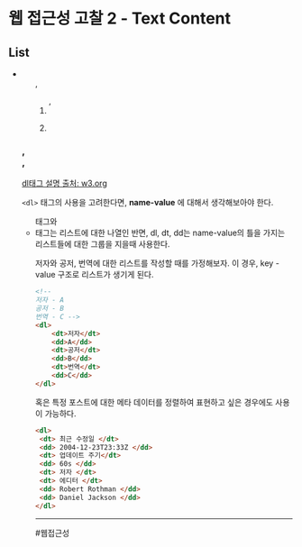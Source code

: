 #  웹 접근성 고찰 2 - Text Content


## List
- <ul>, <ol>, <li>  
- <dl> <dt> <dd>


### <dl>, <dt>, <dd>


[dl태그 설명 출처: w3.org](https://www.w3.org/TR/html50/grouping-content.html#the-dl-element)

`<dl>` 태그의 사용을 고려한다면,  **name-value** 에 대해서 생각해보아야 한다.

<ul>태그와 <li>태그는 리스트에 대한 나열인 반면,  dl, dt, dd는 name-value의 틀을 가지는 리스트들에 대한 그룹을 지을때 사용한다. 

저자와 공저, 번역에 대한 리스트를 작성할 때를 가정해보자.
이 경우, key - value 구조로 리스트가 생기게 된다.


```html
<!-- 
저자 - A
공저 - B
번역 - C -->
<dl>
	<dt>저자</dt>
	<dd>A</dd>
	<dt>공저</dt>
	<dd>B</dd>
	<dt>번역</dt>
	<dd>C</dd>
</dl>
```


혹은 특정 포스트에 대한 메타 데이터를 정렬하여 표현하고 싶은 경우에도 사용이 가능하다.

```html
<dl>
 <dt> 최근 수정일 </dt>
 <dd> 2004-12-23T23:33Z </dd>
 <dt> 업데이트 주기</dt>
 <dd> 60s </dd>
 <dt> 저자 </dt>
 <dt> 에디터 </dt>
 <dd> Robert Rothman </dd>
 <dd> Daniel Jackson </dd>
</dl>

```

****

#웹접근성